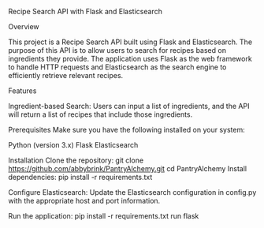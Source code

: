 Recipe Search API with Flask and Elasticsearch

Overview

This project is a Recipe Search API built using Flask and Elasticsearch. The purpose of this API is to allow users to search for recipes based on ingredients they provide. The application uses Flask as the web framework to handle HTTP requests and Elasticsearch as the search engine to efficiently retrieve relevant recipes.

Features

Ingredient-based Search: Users can input a list of ingredients, and the API will return a list of recipes that include those ingredients.

Prerequisites
Make sure you have the following installed on your system:

Python (version 3.x)
Flask
Elasticsearch

Installation
Clone the repository:
git clone https://github.com/abbybrink/PantryAlchemy.git
cd PantryAlchemy
Install dependencies:
pip install -r requirements.txt

Configure Elasticsearch:
Update the Elasticsearch configuration in config.py with the appropriate host and port information.

Run the application:
pip install -r requirements.txt
run flask
